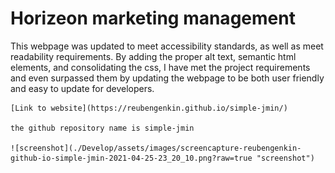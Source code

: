 # Horizeon marketing management

This webpage was updated to meet accessibility standards, as well as meet readability requirements.
By adding the proper alt text, semantic html elements, and consolidating the css, I have met the project requirements
and even surpassed them by updating the webpage to be both user friendly and easy to update for developers.

	[Link to website](https://reubengenkin.github.io/simple-jmin/)

    the github repository name is simple-jmin

    ![screenshot](./Develop/assets/images/screencapture-reubengenkin-github-io-simple-jmin-2021-04-25-23_20_10.png?raw=true "screenshot")